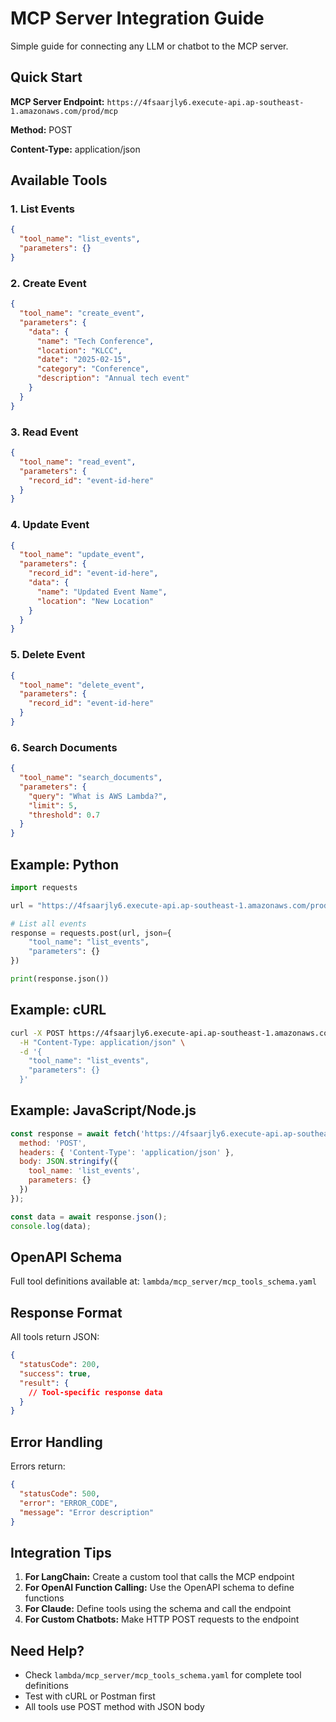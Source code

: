 # MCP Server Integration Guide

Simple guide for connecting any LLM or chatbot to the MCP server.

## Quick Start

**MCP Server Endpoint:** `https://4fsaarjly6.execute-api.ap-southeast-1.amazonaws.com/prod/mcp`

**Method:** POST

**Content-Type:** application/json

## Available Tools

### 1. List Events
```json
{
  "tool_name": "list_events",
  "parameters": {}
}
```

### 2. Create Event
```json
{
  "tool_name": "create_event",
  "parameters": {
    "data": {
      "name": "Tech Conference",
      "location": "KLCC",
      "date": "2025-02-15",
      "category": "Conference",
      "description": "Annual tech event"
    }
  }
}
```

### 3. Read Event
```json
{
  "tool_name": "read_event",
  "parameters": {
    "record_id": "event-id-here"
  }
}
```

### 4. Update Event
```json
{
  "tool_name": "update_event",
  "parameters": {
    "record_id": "event-id-here",
    "data": {
      "name": "Updated Event Name",
      "location": "New Location"
    }
  }
}
```

### 5. Delete Event
```json
{
  "tool_name": "delete_event",
  "parameters": {
    "record_id": "event-id-here"
  }
}
```

### 6. Search Documents
```json
{
  "tool_name": "search_documents",
  "parameters": {
    "query": "What is AWS Lambda?",
    "limit": 5,
    "threshold": 0.7
  }
}
```

## Example: Python

```python
import requests

url = "https://4fsaarjly6.execute-api.ap-southeast-1.amazonaws.com/prod/mcp"

# List all events
response = requests.post(url, json={
    "tool_name": "list_events",
    "parameters": {}
})

print(response.json())
```

## Example: cURL

```bash
curl -X POST https://4fsaarjly6.execute-api.ap-southeast-1.amazonaws.com/prod/mcp \
  -H "Content-Type: application/json" \
  -d '{
    "tool_name": "list_events",
    "parameters": {}
  }'
```

## Example: JavaScript/Node.js

```javascript
const response = await fetch('https://4fsaarjly6.execute-api.ap-southeast-1.amazonaws.com/prod/mcp', {
  method: 'POST',
  headers: { 'Content-Type': 'application/json' },
  body: JSON.stringify({
    tool_name: 'list_events',
    parameters: {}
  })
});

const data = await response.json();
console.log(data);
```

## OpenAPI Schema

Full tool definitions available at:
`lambda/mcp_server/mcp_tools_schema.yaml`

## Response Format

All tools return JSON:

```json
{
  "statusCode": 200,
  "success": true,
  "result": {
    // Tool-specific response data
  }
}
```

## Error Handling

Errors return:

```json
{
  "statusCode": 500,
  "error": "ERROR_CODE",
  "message": "Error description"
}
```

## Integration Tips

1. **For LangChain:** Create a custom tool that calls the MCP endpoint
2. **For OpenAI Function Calling:** Use the OpenAPI schema to define functions
3. **For Claude:** Define tools using the schema and call the endpoint
4. **For Custom Chatbots:** Make HTTP POST requests to the endpoint

## Need Help?

- Check `lambda/mcp_server/mcp_tools_schema.yaml` for complete tool definitions
- Test with cURL or Postman first
- All tools use POST method with JSON body
